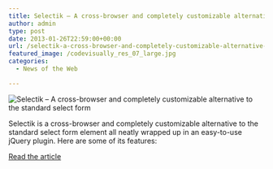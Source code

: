 ```yaml
---
title: Selectik – A cross-browser and completely customizable alternative to the standard select form
author: admin
type: post
date: 2013-01-26T22:59:00+00:00
url: /selectik-a-cross-browser-and-completely-customizable-alternative-to-the-standard-select-form/
featured_image: /codevisually_res_07_large.jpg
categories:
  - News of the Web

---
```

<img src="https://i0.wp.com/codevisually.com/wp-content/uploads/2013/01/codevisually_res_07_large.jpg?w=700" alt="Selectik – A cross-browser and completely customizable alternative to the standard select form" data-recalc-dims="1" />

Selectik is a cross-browser and completely customizable alternative to the standard select form element all neatly wrapped up in an easy-to-use jQuery plugin. Here are some of its features:

<a href="http://codevisually.com/selectik/" title="Selectik – A cross-browser and completely customizable alternative to the standard select form" target="_blank">Read the article</a>